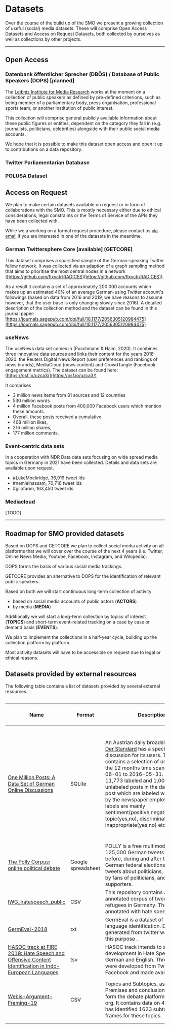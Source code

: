 # Datasets

Over the course of the build up of the SMO we present a growing collection of useful (social) media datasets. These will comprise Open Access Datasets and Access on Request Datasets, both collected by ourselves as well as collections by other projects.

***

## Open Access

### Datenbank öffentlicher Sprecher (DBÖS) / Database of Public Speakers (DOPS) [planned]

The [Leibniz Institute for Media Research](https://leibniz-hbi.de) works at the moment on a collection of public speakers as defined by pre-defined criterions, such as being member of a parliamentary body, press organisation, professional sports team, or another institution of public interest.

This collection will comprise general publicly available information about these public figures or entities, dependent on the category they fall in (e.g. journalists, politicians, celebrities) alongside with their public social media accounts.

We hope that it is possible to make this dataset open access and open it up to contributions on a data repository.

### Twitter Parliamentarian Database


### POLUSA Dataset


## Access on Request

We plan to make certain datasets available on request or in form of collaborations with the SMO. This is mostly necessary either due to ethical considerations, legal constraints or the Terms of Service of the APIs they have been collected with.

While we a working on a formal request procedure, please contact us [via email](mailto:smo@leibniz-hbi.de) if you are interested in one of the datasets in the meantime.

### German Twittersphere Core [available] (GETCORE)

This dataset comprises a sparsified sample of the German-speaking Twitter follow network. It was collected via an adaption of a graph sampling method that aims to prioritise the most central nodes in a network ([https://github.com/flxvctr/RADICES](https://github.com/flxvctr/RADICES)).

As a result it contains a set of approximately 200 000 accounts which makes up an estimated 40% of an average German-using Twitter account's followings (based on data from 2016 and 2019, we have reasons to assume however, that the user base is only changing slowly since 2016). A detailed description of the collection method and the dataset can be found in this journal paper: [https://journals.sagepub.com/doi/full/10.1177/2056305120984475](https://journals.sagepub.com/doi/full/10.1177/2056305120984475)

### useNews 

The useNews data set comes in (Puschmann & Haim, 2020). It combines three innovative data sources and links their content for the years 2018-2020: the Reuters Digital News Report (user preferences and rankings of news brands), MediaCloud (news content) and CrowdTangle (Facebook engagement metrics). The dataset can be found here: [https://osf.io/uzca3/](https://osf.io/uzca3/)

It comprises

* 3 million news items from 81 sources and 12 countries
* 530 million words
* 4 million Facebook posts from 400,000 Facebook users which mention these amounts.
* Overall, these posts received a cumulative
* 468 million likes,
* 216 million shares,
* 177 million comments.


### Event-centric data sets

In a cooperation with NDR Data data sets focusing on wide spread media topics in Germany in 2021 have been collected. Details and data sets are available upon request.

* #LukeMockridge, 36,919 tweet ids
* #nemielhassam, 70,716 tweet ids
* #gilofarim, 163,450 tweet ids

### Mediacloud

[TODO]

***

## Roadmap for SMO provided datasets

Based on DOPS and GETCORE we plan to collect social media activity on all platforms that we will cover over the course of the next 4 years (i.e. Twitter, Online News Media, Youtube, Facebook, Instagram, and Wikipedia).

DOPS forms the basis of various social media trackings.

GETCORE provides an alternative to DOPS for the identification of relevant public speakers.

Based on both we will start continuous long-term collection of activity

* based on social media accounts of public actors (__ACTORS__)
* by media (__MEDIA__)

Additionally we will start a long-term collection by topics of interest (__TOPICS__) and short-term event-related tracking on a case by case or demand basis (__EVENTS__).

We plan to implement the collections in a half-year cycle, building up the collection platform by platform.

Most activity datasets will have to be accessible on request due to legal or ethical reasons.

## Datasets provided by external resources

The following table contains a list of datasets provided by several external resources.

<div style="overflow-x: scroll" markdown="1">

| Name                                                         | Format                | Description                                                  | Platform                      | Provider                                                     | Open  Access | Dataset  link                                                | Release  Year | Sizes/Number  of observation | Keywords                                                     |
| ------------------------------------------------------------ | --------------------- | ------------------------------------------------------------ | ----------------------------- | ------------------------------------------------------------ | ------------ | ------------------------------------------------------------ | ------------- | ---------------------------- | ------------------------------------------------------------ |
| [One   Million Posts: A Data Set of German Online Discussions](https://ofai.github.io/million-post-corpus/) | SQLite                | An  Austrian daily broadsheet called[   ](https://www.derstandard.at/consent/tcf/)[Der Standard](https://www.derstandard.at/consent/tcf/) has a specific section for  discussion for its users. This data set contains a selection of user posts  from the 12 months time span from 2015-06-01 to 2016-05-31. There are 11,773  labeled and 1,000,000 unlabeled posts in the data set.The post which are  labeled were annotated by the newspaper employee.Annotated labels are mainly  sentiment(positive,negative,neutral),off topic(yes,no),  discriminating(yes,no), inappropriate(yes,no) etcs. | Austrian  newspaper websites. | Dietmar Schabus,  Marcin Skowron, Martin Trapp               | Y            | [https://github.com/OFAI/million-post-corpus/releases/download/v1.0.0/million_post_corpus.tar.bz2](https://github.com/OFAI/million-post-corpus/releases/download/v1.0.0/million_post_corpus.tar.bz2) | 2017          | 339  Mb/1,011,773            | Development, deployment and usability  testing of a Natural Language Processing (NLP) and Information Retrieval  system that supports the moderation of user comments on a large newspaper  website |
| [The  Polly Corpus: online political debate](http://www.organisms.be/downloads/polly.pdf) | Google  spreadsheet   | POLLY  is a free multimodal corpus with 125,000 German tweets posted before, during  and after the 2017 German federal elections. It includes tweets about  politicians, by politicians, by fans of politicians, and by far-right  supporters. | Twitter                       | Tom  De Smedt , Sylvia Jaki                                  | Y            | [Spreadsheet](https://docs.google.com/spreadsheets/d/1c5peNMjt24U0FcEMSj8gD_JjzumqXTWbPWa_yb2nNt0/edit#gid=1445690638)[ ](https://drive.google.com/drive/folders/1uhx_NotkG3KTc2yU3-FjnlhBj5e07rcs)[Images](https://drive.google.com/drive/folders/1uhx_NotkG3KTc2yU3-FjnlhBj5e07rcs) | 2017          | 125,000                      | Political  discourse, hate speech                            |
| [IWG_hatespeech_public](https://github.com/UCSM-DUE/IWG_hatespeech_public) | CSV                   | This  repository contains a German, annotated corpus of tweets regarding refugees  in Germany. The tweets are annotated with hate speech ratings. | Twitter                       | [User-Centred Social   Media(UCSM)](https://www.ucsm.info/)  | Y            | [https://github.com/UCSM-DUE/IWG_hatespeech_public/blob/master/german%20hatespeech%20refugees.csv](https://github.com/UCSM-DUE/IWG_hatespeech_public/blob/master/german-hatespeech-refugees.csv) | 2019          | -                            | Hate  speech, tweets about refugees                          |
| [GermEval-2018](https://github.com/uds-lsv/GermEval-2018-Data) | txt    | GermEval  is a dataset of offensive language identification. Data generated from  twitter was used for this purpose . | Twitter                       | Josef Ruppenhofer, Melanie Siegel, Michael Wiegand           | Y            | [Test sets](https://github.com/uds-lsv/GermEval-2018-Data/blob/master/germeval2018.test.txt) ,  [Train  sets](https://github.com/uds-lsv/GermEval-2018-Data/blob/master/germeval2018.training.txt) | 2018          | 8541  tweets                 | Offensive  language, Text classification                     |
| [HASOC  track at FIRE 2019: Hate Speech and Offensive Content Identification in  Indo-European Languages](https://hasocfire.github.io/hasoc/2019/index.html) | tsv                   | HASOC  track intends to stimulate development in Hate Speech for Hindi, German and  English. Three datasets were developed from Twitter and Facebook and made  available | Twitter  and Facebook         | Hate  speech and offensive content identification in into european language(HASOC) | Y            | [https://hasocfire.github.io/hasoc/2019/files/german_dataset.zip](https://hasocfire.github.io/hasoc/2019/files/german_dataset.zip) | 2019          | 7,005                        | Hate  speech                                                 |
| [Webis-Argument-Framing-19](https://webis.de/data/webis-argument-framing-19.html)                                                        | CSV                | Topics and Subtopics, as well as Premises and conclusions, scraped form the debate platform debatepedia.&#8203;org. It contains data on 465 topics and has identified 1623 subtopics as frames for these topics.                                                 |  debate platform debatepedia.&#8203;org (currently unavailable; 10.11.2021)                 | Yamen Ajjour, Milad Alshomary, Henning Wachsmuth, and Benno Stein                                                     | Y | [https://doi.org/10.5281/zenodo.3373355](https://doi.org/10.5281/zenodo.3373355)                                                | 2019 | 7.4 MB/ 12,326 | Argument Mining, Aspect/Frame detection                                                      |

</div>


